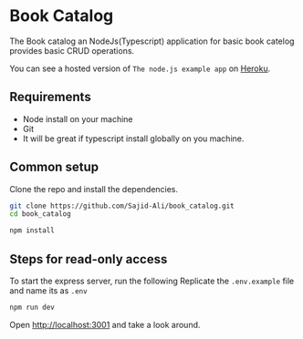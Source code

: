 # Book Catalog 

The Book catalog an NodeJs(Typescript) application for basic book catelog provides basic CRUD operations. 


You can see a hosted version of `The node.js example app` on <a href="https://the-example-app-nodejs.contentful.com/" target="_blank">Heroku</a>.

## Requirements
* Node install on your machine 
* Git
* It will be great if typescript install globally on you machine. 
 
## Common setup

Clone the repo and install the dependencies.

```bash
git clone https://github.com/Sajid-Ali/book_catalog.git
cd book_catalog
```

```bash
npm install
```

## Steps for read-only access

To start the express server, run the following
Replicate the `.env.example` file and name its as `.env`

```bash
npm run dev
```

Open [http://localhost:3001](http://localhost:3001) and take a look around.
